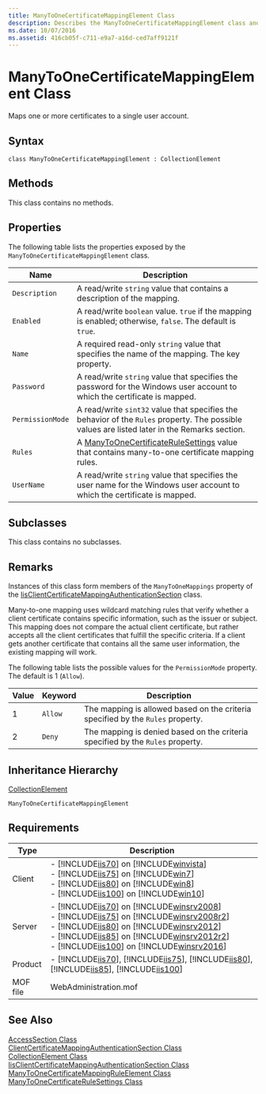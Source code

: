```yaml
---
title: ManyToOneCertificateMappingElement Class
description: Describes the ManyToOneCertificateMappingElement class and provides the class' syntax, properties, remarks, and requirements.
ms.date: 10/07/2016
ms.assetid: 416cb05f-c711-e9a7-a16d-ced7aff9121f
---
```

# ManyToOneCertificateMappingElement Class
Maps one or more certificates to a single user account.  
  
## Syntax  
  
```vbs  
class ManyToOneCertificateMappingElement : CollectionElement  
```  
  
## Methods  
 This class contains no methods.  
  
## Properties  
 The following table lists the properties exposed by the `ManyToOneCertificateMappingElement` class.  
  
|Name|Description|  
|----------|-----------------|  
|`Description`|A read/write `string` value that contains a description of the mapping.|  
|`Enabled`|A read/write `boolean` value. `true` if the mapping is enabled; otherwise, `false`. The default is `true`.|  
|`Name`|A required read-only `string` value that specifies the name of the mapping. The key property.|  
|`Password`|A read/write `string` value that specifies the password for the Windows user account to which the certificate is mapped.|  
|`PermissionMode`|A read/write `sint32` value that specifies the behavior of the `Rules` property. The possible values are listed later in the Remarks section.|  
|`Rules`|A [ManyToOneCertificateRuleSettings](../wmi-provider/manytoonecertificaterulesettings-class.md) value that contains many-to-one certificate mapping rules.|  
|`UserName`|A read/write `string` value that specifies the user name for the Windows user account to which the certificate is mapped.|  
  
## Subclasses  
 This class contains no subclasses.  
  
## Remarks  
 Instances of this class form members of the `ManyToOneMappings` property of the [IisClientCertificateMappingAuthenticationSection](../wmi-provider/iisclientcertificatemappingauthenticationsection-class.md) class.  
  
 Many-to-one mapping uses wildcard matching rules that verify whether a client certificate contains specific information, such as the issuer or subject. This mapping does not compare the actual client certificate, but rather accepts all the client certificates that fulfill the specific criteria. If a client gets another certificate that contains all the same user information, the existing mapping will work.  
  
 The following table lists the possible values for the `PermissionMode` property. The default is 1 (`Allow`).  
  
|Value|Keyword|Description|  
|-----------|-------------|-----------------|  
|1|`Allow`|The mapping is allowed based on the criteria specified by the `Rules` property.|  
|2|`Deny`|The mapping is denied based on the criteria specified by the `Rules` property.|  
  
## Inheritance Hierarchy  
 [CollectionElement](../wmi-provider/collectionelement-class.md)  
  
 `ManyToOneCertificateMappingElement`  
  
## Requirements  
  
|Type|Description|  
|----------|-----------------|  
|Client|-   [!INCLUDE[iis70](../wmi-provider/includes/iis70-md.md)] on [!INCLUDE[winvista](../wmi-provider/includes/winvista-md.md)]<br />-   [!INCLUDE[iis75](../wmi-provider/includes/iis75-md.md)] on [!INCLUDE[win7](../wmi-provider/includes/win7-md.md)]<br />-   [!INCLUDE[iis80](../wmi-provider/includes/iis80-md.md)] on [!INCLUDE[win8](../wmi-provider/includes/win8-md.md)]<br />-   [!INCLUDE[iis100](../wmi-provider/includes/iis100-md.md)] on [!INCLUDE[win10](../wmi-provider/includes/win10-md.md)]|  
|Server|-   [!INCLUDE[iis70](../wmi-provider/includes/iis70-md.md)] on [!INCLUDE[winsrv2008](../wmi-provider/includes/winsrv2008-md.md)]<br />-   [!INCLUDE[iis75](../wmi-provider/includes/iis75-md.md)] on [!INCLUDE[winsrv2008r2](../wmi-provider/includes/winsrv2008r2-md.md)]<br />-   [!INCLUDE[iis80](../wmi-provider/includes/iis80-md.md)] on [!INCLUDE[winsrv2012](../wmi-provider/includes/winsrv2012-md.md)]<br />-   [!INCLUDE[iis85](../wmi-provider/includes/iis85-md.md)] on [!INCLUDE[winsrv2012r2](../wmi-provider/includes/winsrv2012r2-md.md)]<br />-   [!INCLUDE[iis100](../wmi-provider/includes/iis100-md.md)] on [!INCLUDE[winsrv2016](../wmi-provider/includes/winsrv2016-md.md)]|  
|Product|-   [!INCLUDE[iis70](../wmi-provider/includes/iis70-md.md)], [!INCLUDE[iis75](../wmi-provider/includes/iis75-md.md)], [!INCLUDE[iis80](../wmi-provider/includes/iis80-md.md)], [!INCLUDE[iis85](../wmi-provider/includes/iis85-md.md)], [!INCLUDE[iis100](../wmi-provider/includes/iis100-md.md)]|  
|MOF file|WebAdministration.mof|  
  
## See Also  
 [AccessSection Class](../wmi-provider/accesssection-class.md)   
 [ClientCertificateMappingAuthenticationSection Class](../wmi-provider/clientcertificatemappingauthenticationsection-class.md)   
 [CollectionElement Class](../wmi-provider/collectionelement-class.md)   
 [IisClientCertificateMappingAuthenticationSection Class](../wmi-provider/iisclientcertificatemappingauthenticationsection-class.md)   
 [ManyToOneCertificateMappingRuleElement Class](../wmi-provider/manytoonecertificatemappingruleelement-class.md)   
 [ManyToOneCertificateRuleSettings Class](../wmi-provider/manytoonecertificaterulesettings-class.md)
